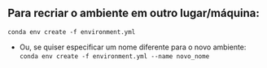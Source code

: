 ## Para recriar o ambiente em outro lugar/máquina:
```conda env create -f environment.yml```
- Ou, se quiser especificar um nome diferente para o novo ambiente:
```conda env create -f environment.yml --name novo_nome```